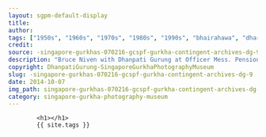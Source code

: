 ```yaml
---
layout: sgpm-default-display
title: 
author: 
tags: ["1950s", "1960s", "1970s", "1980s", "1990s", "bhairahawa", "dharan", "gurkhas", "kathmandu", "nepal", "pokhara", "singapore", "singapore gurkha archive", "singapore gurkha old photographs", "singapore gurkha photography museum", "singapore gurkhas"]
credit: 
source: -singapore-gurkhas-070216-gcspf-gurkha-contingent-archives-dg-9
description: "Bruce Niven with Dhanpati Gurung at Officer Mess. Pensioners gathering  Date: 1984."
copyright: DhanpatiGurung-SingaporeGurkhaPhotographyMuseum
slug: -singapore-gurkhas-070216-gcspf-gurkha-contingent-archives-dg-9
date: 2014-10-07
img_path: singapore-gurkhas-070216-gcspf-gurkha-contingent-archives-dg-9.jpg
category: singapore-gurkha-photography-museum
---
```

	 		

	 		<h1></h1>
	 		{{ site.tags }}
	 		
